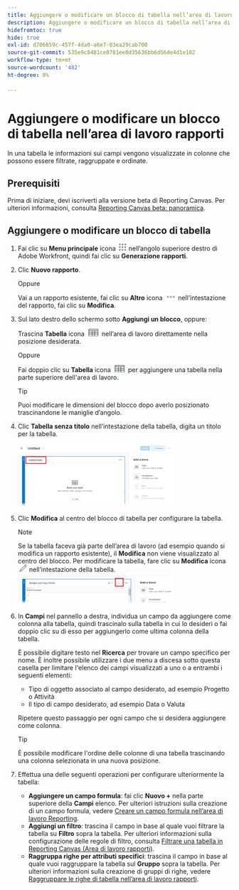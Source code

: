 ```yaml
---
title: Aggiungere o modificare un blocco di tabella nell’area di lavoro rapporti
description: Aggiungere o modificare un blocco di tabella nell’area di lavoro rapporti
hidefromtoc: true
hide: true
exl-id: d706659c-457f-4da0-a6e7-03ea29cab700
source-git-commit: 535e9c8481ce0781ee0d35636bb6d56de4d1e102
workflow-type: tm+mt
source-wordcount: '482'
ht-degree: 0%

---
```


# Aggiungere o modificare un blocco di tabella nell’area di lavoro rapporti

In una tabella le informazioni sui campi vengono visualizzate in colonne che possono essere filtrate, raggruppate e ordinate.

## Prerequisiti

Prima di iniziare, devi iscriverti alla versione beta di Reporting Canvas. Per ulteriori informazioni, consulta [Reporting Canvas beta: panoramica](/help/quicksilver/product-announcements/betas/canvas-dashboards-beta/reporting-canvas-beta-overview.md).

## Aggiungere o modificare un blocco di tabella

1. Fai clic su **Menu principale** icona ![](assets/main-menu-icon.png) nell’angolo superiore destro di Adobe Workfront, quindi fai clic su **Generazione rapporti**.
1. Clic **Nuovo rapporto**.

   Oppure

   Vai a un rapporto esistente, fai clic su **Altro** icona ![](assets/more-icon-27x15.png) nell’intestazione del rapporto, fai clic su **Modifica**.

1. Sul lato destro dello schermo sotto **Aggiungi un blocco**, oppure:

   Trascina **Tabella** icona ![](assets/table-icon.png) nell’area di lavoro direttamente nella posizione desiderata.

   Oppure

   Fai doppio clic su **Tabella** icona ![](assets/table-icon.png) per aggiungere una tabella nella parte superiore dell&#39;area di lavoro.

   >[!TIP]
   >
   >Puoi modificare le dimensioni del blocco dopo averlo posizionato trascinandone le maniglie d’angolo.

1. Clic **Tabella senza titolo** nell’intestazione della tabella, digita un titolo per la tabella.

   ![](assets/table-name-350x142.png)

1. Clic **Modifica** al centro del blocco di tabella per configurare la tabella.

   >[!NOTE]
   >
   >Se la tabella faceva già parte dell’area di lavoro (ad esempio quando si modifica un rapporto esistente), il **Modifica** non viene visualizzato al centro del blocco. Per modificare la tabella, fare clic su **Modifica** icona ![](assets/edit-icon.png) nell’intestazione della tabella.
   >![](assets/edit-icon-table-header-350x71.png)

1. In **Campi** nel pannello a destra, individua un campo da aggiungere come colonna alla tabella, quindi trascinalo sulla tabella in cui lo desideri o fai doppio clic su di esso per aggiungerlo come ultima colonna della tabella.

   È possibile digitare testo nel **Ricerca** per trovare un campo specifico per nome. È inoltre possibile utilizzare i due menu a discesa sotto questa casella per limitare l&#39;elenco dei campi visualizzati a uno o a entrambi i seguenti elementi:

   * Tipo di oggetto associato al campo desiderato, ad esempio Progetto o Attività
   * Il tipo di campo desiderato, ad esempio Data o Valuta

   Ripetere questo passaggio per ogni campo che si desidera aggiungere come colonna.

   >[!TIP]
   >
   >È possibile modificare l&#39;ordine delle colonne di una tabella trascinando una colonna selezionata in una nuova posizione.

1. Effettua una delle seguenti operazioni per configurare ulteriormente la tabella:

   * **Aggiungere un campo formula**: fai clic **Nuovo +** nella parte superiore della **Campi** elenco. Per ulteriori istruzioni sulla creazione di un campo formula, vedere [Creare un campo formula nell’area di lavoro Reporting](../../../reports-and-dashboards/reporting-canvas/table-blocks/create-formula-field.md).
   * **Aggiungi un filtro**: trascina il campo in base al quale vuoi filtrare la tabella su **Filtro** sopra la tabella. Per ulteriori informazioni sulla configurazione delle regole di filtro, consulta [Filtrare una tabella in Reporting Canvas (Area di lavoro rapporti)](../../../reports-and-dashboards/reporting-canvas/table-blocks/configure-filter-rules-for-table.md).
   * **Raggruppa righe per attributi specifici**: trascina il campo in base al quale vuoi raggruppare la tabella sul **Gruppo** sopra la tabella. Per ulteriori informazioni sulla creazione di gruppi di righe, vedere [Raggruppare le righe di tabella nell’area di lavoro rapporti](../../../reports-and-dashboards/reporting-canvas/table-blocks/group-rows-in-table.md).
